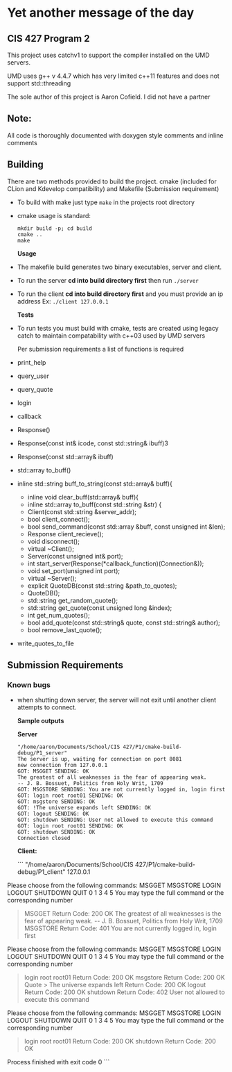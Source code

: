 # Yet another message of the day

## CIS 427 Program 2

This project uses catchv1 to support the compiler installed on the UMD servers.

UMD uses g++ v 4.4.7 which has very limited c++11 features and does not support std::threading

The sole author of this project is Aaron Cofield. I did not have a partner

## Note:

All code is thoroughly documented with doxygen style comments and inline comments

## Building

There are two methods provided to build the project. cmake \(included for CLion and Kdevelop compatibility\) and Makefile \(Submission requirement\)

* To build with make just type `make` in the projects root directory
* cmake usage is standard:

  ```text
  mkdir build -p; cd build
  cmake ..
  make
  ```

  **Usage**

* The makefile build generates two binary executables, server and client.
* To run the server **cd into build directory first** then run `./server`
* To run the client **cd into build directory first** and you must provide an ip address Ex: `./client 127.0.0.1`

  **Tests**

* To run tests you must build with cmake, tests are created using legacy catch to maintain compatability with c++03 used by UMD servers

  Per submission requirements a list of functions is required

* print\_help
* query\_user
* query\_quote
* login
* callback
* Response\(\)
* Response\(const int& icode, const std::string& ibuff\)3
* Response\(const std::array& ibuff\)
* std::array to\_buff\(\)
* inline std::string buff\_to\_string\(const std::array& buff\){
  * inline void clear\_buff\(std::array& buff\){
  * inline std::array to\_buff\(const std::string &str\) {
  * Client\(const std::string &server\_addr\);
  * bool client\_connect\(\);
  * bool send\_command\(const std::array &buff, const unsigned int &len\);
  * Response client\_recieve\(\);
  * void disconnect\(\);
  * virtual ~Client\(\);
  * Server\(const unsigned int& port\);
  * int start\_server\(Response\(\*callback\_function\)\(Connection&\)\);
  * void set\_port\(unsigned int port\);
  * virtual ~Server\(\);
  * explicit QuoteDB\(const std::string &path\_to\_quotes\);
  * QuoteDB\(\);
  * std::string get\_random\_quote\(\);
  * std::string get\_quote\(const unsigned long &index\);
  * int get\_num\_quotes\(\);
  * bool add\_quote\(const std::string& quote, const std::string& author\);
  * bool remove\_last\_quote\(\);
* write\_quotes\_to\_file

## Submission Requirements

### Known bugs

* when shutting down server, the server will not exit until another client attempts to connect.

  **Sample outputs**

  **Server**

  ```text
  "/home/aaron/Documents/School/CIS 427/P1/cmake-build-debug/P1_server"
  The server is up, waiting for connection on port 8081
  new connection from 127.0.0.1
  GOT: MSGGET SENDING: OK
  The greatest of all weaknesses is the fear of appearing weak.
  -- J. B. Bossuet, Politics from Holy Writ, 1709
  GOT: MSGSTORE SENDING: You are not currently logged in, login first
  GOT: login root root01 SENDING: OK
  GOT: msgstore SENDING: OK
  GOT: !The universe expands left SENDING: OK
  GOT: logout SENDING: OK
  GOT: shutdown SENDING: User not allowed to execute this command
  GOT: login root root01 SENDING: OK
  GOT: shutdown SENDING: OK
  Connection closed
  ```

  **Client:**

  \`\`\` "/home/aaron/Documents/School/CIS 427/P1/cmake-build-debug/P1\_client" 127.0.0.1

Please choose from the following commands: MSGGET MSGSTORE LOGIN LOGOUT SHUTDOWN QUIT 0 1 3 4 5 You may type the full command or the corresponding number

> MSGGET Return Code: 200 OK The greatest of all weaknesses is the fear of appearing weak. -- J. B. Bossuet, Politics from Holy Writ, 1709 MSGSTORE Return Code: 401 You are not currently logged in, login first

Please choose from the following commands: MSGGET MSGSTORE LOGIN LOGOUT SHUTDOWN QUIT 0 1 3 4 5 You may type the full command or the corresponding number

> login root root01 Return Code: 200 OK msgstore Return Code: 200 OK Quote &gt; The universe expands left Return Code: 200 OK logout Return Code: 200 OK shutdown Return Code: 402 User not allowed to execute this command

Please choose from the following commands: MSGGET MSGSTORE LOGIN LOGOUT SHUTDOWN QUIT 0 1 3 4 5 You may type the full command or the corresponding number

> login root root01 Return Code: 200 OK shutdown Return Code: 200 OK

Process finished with exit code 0 \`\`\`

